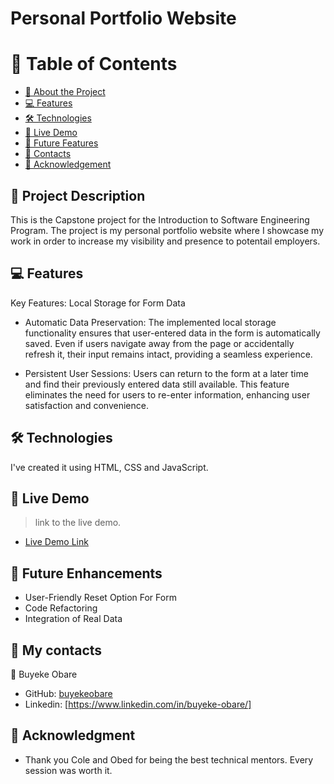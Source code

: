# Personal Portfolio Website

<!-- TABLE OF CONTENTS -->

# 📗 Table of Contents

- [📖 About the Project](#about-project)
- [💻 Features](#features)
- [🛠 Technologies](#technologies)
- [🚀 Live Demo](#live-demo)
- [🔭 Future Features](#future-features)
- [👤 Contacts](#contacts)
- [🙏 Acknowledgement](#acknowledgement)

<!-- Project Overview -->

## 📖 Project Description

This is the Capstone project for the Introduction to Software Engineering Program. The project is my personal portfolio website where I showcase my work in order to increase my visibility and presence to potentail employers.

<!-- Features and Functionalities-->

## 💻 Features

Key Features: Local Storage for Form Data

- Automatic Data Preservation: The implemented local storage functionality ensures that user-entered data in the form is automatically saved. Even if users navigate away from the page or accidentally refresh it, their input remains intact, providing a seamless experience.

- Persistent User Sessions: Users can return to the form at a later time and find their previously entered data still available. This feature eliminates the need for users to re-enter information, enhancing user satisfaction and convenience.

<!--Technologies used-->

## 🛠 Technologies

I've created it using HTML, CSS and JavaScript.

 <!--Demo-->

## 🚀 Live Demo

> link to the live demo.

- [Live Demo Link]()

<!--Roadmap and future enhancements-->

## 🔭 Future Enhancements

- User-Friendly Reset Option For Form
- Code Refactoring
- Integration of Real Data

<!--Contact Information -->

## 👤 My contacts

👤 Buyeke Obare

- GitHub: [buyekeobare](https://github.com/buyekeobare)
- Linkedin: [https://www.linkedin.com/in/buyeke-obare/]

<!-- ACKNOWLEDGEMENTS -->

## 🙏 Acknowledgment

- Thank you Cole and Obed for being the best technical mentors. Every session was worth it.
